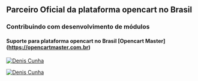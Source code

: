 ## Parceiro Oficial da plataforma opencart no Brasil
### Contribuindo com desenvolvimento de módulos


#### Suporte para plataforma opencart no Brasil   [Opencart Master] (https://opencartmaster.com.br)


[![Denis Cunha](https://github-readme-stats.vercel.app/api?username=opencartmasterbr)](https://github.com/anuraghazra/github-readme-stats)

[![Denis Cunha](https://github-readme-stats.vercel.app/api?username=opencart-master)](https://github.com/anuraghazra/github-readme-stats)
